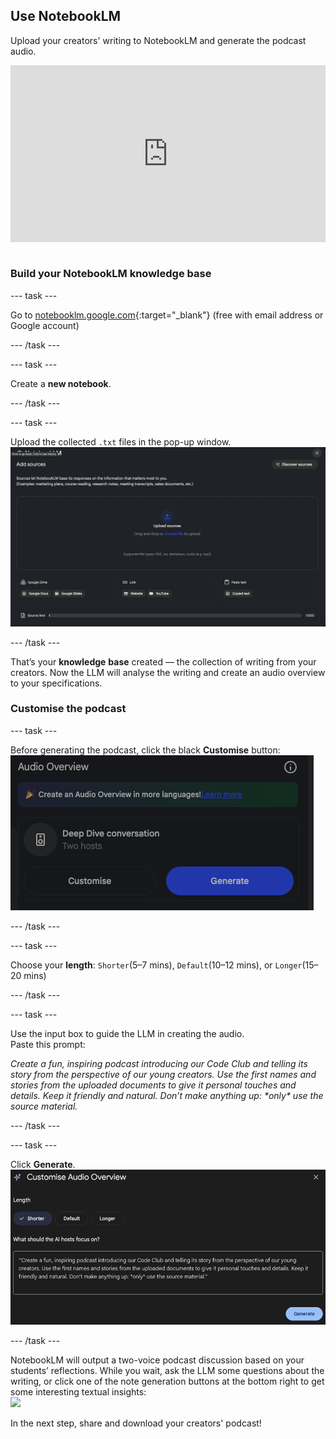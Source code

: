## Use NotebookLM
Upload your creators' writing to NotebookLM and generate the podcast audio.

<html>
<div style="position: relative; overflow: hidden; padding-top: 56.25%;">
<iframe style="position: absolute; top: 0; left: 0; right: 0; width: 100%; height: 100%; border: none;" src="https://www.youtube.com/embed/CcQN6SxfOIk?rel=0&cc_load_policy=1" allowfullscreen allow="accelerometer; autoplay; clipboard-write; encrypted-media; gyroscope; picture-in-picture; web-share">
</iframe>
</div><br>
</html>


### Build your NotebookLM knowledge base

--- task ---

Go to [notebooklm.google.com](http://notebooklm.google.com){:target="_blank"} (free with email address or Google account)

--- /task ---

--- task ---

Create a **new notebook**.

--- /task ---

--- task ---

Upload the collected `.txt` files in the pop-up window.
![](images/add_sources.png)

--- /task ---

That’s your **knowledge** **base** created — the collection of writing from your creators. Now the LLM will analyse the writing and create an audio overview to your specifications.

### Customise the podcast 

--- task ---

Before generating the podcast, click the black **Customise** button:  
![](images/audio_overview.png)

--- /task ---

--- task ---

Choose your **length**: `Shorter`(5–7 mins), `Default`(10–12 mins), or `Longer`(15–20 mins)  

--- /task ---

--- task ---

Use the input box to guide the LLM in creating the audio.   
   Paste this prompt:

   *Create a fun, inspiring podcast introducing our Code Club and telling its story from the perspective of our young creators. Use the first names and stories from the uploaded documents to give it personal touches and details. Keep it friendly and natural. Don’t make anything up: \*only\* use the source material.*

--- /task ---

--- task ---

Click **Generate**.
![](images/customise_audio.png)

--- /task ---


NotebookLM will output a two-voice podcast discussion based on your students’ reflections. While you wait, ask the LLM some questions about the writing, or click one of the note generation buttons at the bottom right to get some interesting textual insights:  
![](images/note_buttons.png)  

In the next step, share and download your creators' podcast!
